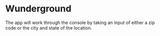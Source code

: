 # Wunderground
The app will work through the console by taking an input of either a zip code or the city and state of the location.